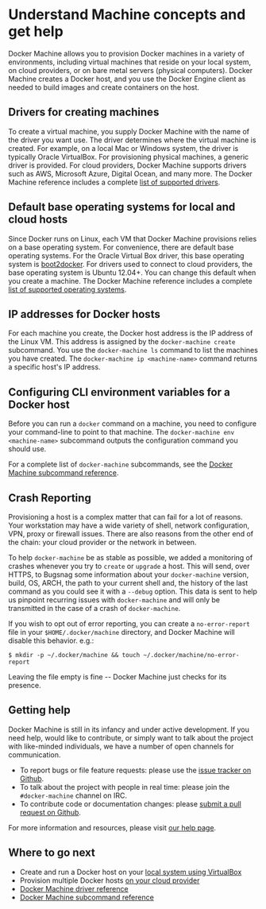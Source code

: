 <!--[metadata]>
+++
title = "Machine concepts and help"
description = "Understand concepts for Docker Machine, including drivers, base OS, IP addresses, environment variables"
keywords = ["docker, machine, amazonec2, azure, digitalocean, google, openstack, rackspace, softlayer, virtualbox, vmwarefusion, vmwarevcloudair, vmwarevsphere, exoscale"]
[menu.main]
parent="workw_machine"
weight=-40
+++
<![end-metadata]-->


# Understand Machine concepts and get help

Docker Machine allows you to provision Docker machines in a variety of environments, including virtual machines that reside on your local system, on cloud providers, or on bare metal servers (physical computers). Docker Machine creates a Docker host, and you use the Docker Engine client as needed to build images and create containers on the host.

## Drivers for creating machines

To create a virtual machine, you supply Docker Machine with the name of the driver you want use. The driver determines where the virtual machine is created. For example, on a local Mac or Windows system, the driver is typically Oracle VirtualBox. For provisioning physical machines, a generic driver is provided. For cloud providers, Docker Machine supports drivers such as AWS, Microsoft Azure, Digital Ocean, and many more. The Docker Machine reference includes a complete [list of supported drivers](drivers/index.md).

## Default base operating systems for local and cloud hosts

Since Docker runs on Linux, each VM that Docker Machine provisions relies on a
base operating system. For convenience, there are default base operating
systems. For the Oracle Virtual Box driver, this base operating system is <a href="https://github.com/boot2docker/boot2docker" target="_blank">boot2docker</a>. For drivers used to connect to cloud providers, the base operating system is Ubuntu 12.04+. You can change this default when you create a machine. The Docker Machine reference includes a complete [list of
supported operating systems](drivers/os-base.md).

## IP addresses for Docker hosts

For each machine you create, the Docker host address is the IP address of the
Linux VM. This address is assigned by the `docker-machine create` subcommand.
You use the `docker-machine ls` command to list the machines you have created.
The `docker-machine ip <machine-name>` command returns a specific host's IP
address.

## Configuring CLI environment variables for a Docker host

Before you can run a `docker` command on a machine, you need to configure your
command-line to point to that machine. The `docker-machine env <machine-name>`
subcommand outputs the configuration command you should use.

For a complete list of `docker-machine` subcommands, see the [Docker Machine subcommand reference](reference/index.md).

## Crash Reporting

Provisioning a host is a complex matter that can fail for a lot of reasons. Your
workstation may have a wide variety of shell, network configuration, VPN, proxy
or firewall issues.  There are also reasons from the other end of the chain:
your cloud provider or the network in between.

To help `docker-machine` be as stable as possible, we added a monitoring of
crashes whenever you try to `create` or `upgrade` a host. This will send, over
HTTPS, to Bugsnag some information about your `docker-machine` version, build,
OS, ARCH, the path to your current shell and, the history of the last command as
you could see it with a `--debug` option.  This data is sent to help us pinpoint
recurring issues with `docker-machine` and will only be transmitted in the case
of a crash of `docker-machine`.

If you wish to opt out of error reporting, you can create a `no-error-report`
file in your `$HOME/.docker/machine` directory, and Docker Machine will disable
this behavior.  e.g.:

    $ mkdir -p ~/.docker/machine && touch ~/.docker/machine/no-error-report

Leaving the file empty is fine -- Docker Machine just checks for its presence.

## Getting help

Docker Machine is still in its infancy and under active development. If you need
help, would like to contribute, or simply want to talk about the project with
like-minded individuals, we have a number of open channels for communication.

-   To report bugs or file feature requests: please use the [issue tracker on
    Github](https://github.com/docker/machine/issues).
-   To talk about the project with people in real time: please join the
    `#docker-machine` channel on IRC.
-   To contribute code or documentation changes: please [submit a pull request on
    Github](https://github.com/docker/machine/pulls).

For more information and resources, please visit
[our help page](https://docs.docker.com/project/get-help/).

## Where to go next

-   Create and run a Docker host on your [local system using VirtualBox](get-started.md)
-   Provision multiple Docker hosts [on your cloud provider](get-started-cloud.md)
-   <a href="../drivers/" target="_blank">Docker Machine driver reference</a>
-   <a href="../reference/" target="_blank">Docker Machine subcommand reference</a>
